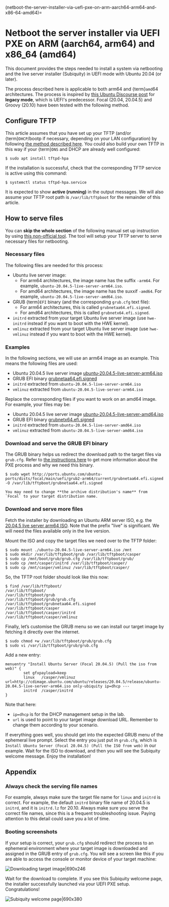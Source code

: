(netboot-the-server-installer-via-uefi-pxe-on-arm-aarch64-arm64-and-x86-64-amd64)=
# Netboot the server installer via UEFI PXE on ARM (aarch64, arm64) and x86_64 (amd64)


This document provides the steps needed to install a system via netbooting and the live server installer (Subiquity) in UEFI mode with Ubuntu 20.04 (or later).

The process described here is applicable to both arm64 and {term}`amd`64 architectures. The process is inspired by [this Ubuntu Discourse post](https://discourse.ubuntu.com/t/netbooting-the-live-server-installer/14510) for **legacy mode**, which is UEFI's predecessor. Focal (20.04, 20.04.5) and Groovy (20.10) have been tested with the following method.

## Configure TFTP

This article assumes that you have set up your TFTP (and/or {term}`DHCP`/bootp if necessary, depending on your LAN configuration) by following [the method described here](https://discourse.ubuntu.com/t/netbooting-the-live-server-installer/14510). You could also build your own TFTP in this way if your {term}`DNS` and DHCP are already well configured:

```
$ sudo apt install tftpd-hpa
```

If the installation is successful, check that the corresponding TFTP service is active using this command:

```
$ systemctl status tftpd-hpa.service
```

It is expected to show **active (running)** in the output messages. We will also assume your TFTP root path is `/var/lib/tftpboot` for the remainder of this article.

## How to serve files

You can **skip the whole section** of the following manual set up instruction by using [this non-official tool](https://github.com/dannf/ubuntu-server-netboot). The tool will setup your TFTP server to serve necessary files for netbooting.

### Necessary files

The following files are needed for this process:

- Ubuntu live server image:
  - For arm64 architectures, the image name has the suffix `-arm64`. For example, `ubuntu-20.04.5-live-server-arm64.iso`.
  - For amd64 architectures, the image name has the suxxif `-amd64`. For example, `ubuntu-20.04.5-live-server-amd64.iso`.
- GRUB {term}`EFI` binary (and the corresponding `grub.cfg` text file):
  - For arm64 architectures, this is called `grubnetaa64.efi.signed`.
  - For amd64 architectures, this is called `grubnetx64.efi.signed`.
- `initrd` extracted from your target Ubuntu live server image (use `hwe-initrd` instead if you want to boot with the HWE kernel).
- `vmlinuz` extracted from your target Ubuntu live server image (use `hwe-vmlinuz` instead if you want to boot with the HWE kernel).

### Examples

In the following sections, we will use an arm64 image as an example. This means the following files are used:

- Ubuntu 20.04.5 live server image [ubuntu-20.04.5-live-server-arm64.iso](https://cdimage.ubuntu.com/ubuntu/releases/20.04.5/release/ubuntu-20.04.5-live-server-arm64.iso)
- GRUB EFI binary [grubnetaa64.efi.signed](http://ports.ubuntu.com/ubuntu-ports/dists/focal/main/uefi/grub2-arm64/current/grubnetaa64.efi.signed)
- `initrd` extracted from `ubuntu-20.04.5-live-server-arm64.iso`
- `vmlinuz` extracted from `ubuntu-20.04.5-live-server-arm64.iso`


Replace the corresponding files if you want to work on an amd64 image. For example, your files may be:

- Ubuntu 20.04.5 live server image [ubuntu-20.04.5-live-server-amd64.iso](https://releases.ubuntu.com/20.04.5/ubuntu-20.04.5-live-server-amd64.iso)
- GRUB EFI binary [grubnetx64.efi.signed](http://archive.ubuntu.com/ubuntu/dists/focal/main/uefi/grub2-amd64/current/grubnetx64.efi.signed)
- `initrd` extracted from `ubuntu-20.04.5-live-server-amd64.iso`
- `vmlinuz` extracted from `ubuntu-20.04.5-live-server-amd64.iso`


### Download and serve the GRUB EFI binary

The GRUB binary helps us redirect the download path to the target files via `grub.cfg`. Refer to [the instructions here](https://discourse.ubuntu.com/t/netbooting-the-live-server-installer/14510) to get more information about the PXE process and why we need this binary.

```
$ sudo wget http://ports.ubuntu.com/ubuntu-ports/dists/focal/main/uefi/grub2-arm64/current/grubnetaa64.efi.signed -O /var/lib/tftpboot/grubnetaa64.efi.signed
```

```{note}
You may need to change **the archive distribution's name** from `Focal` to your target distribution name.
```

### Download and serve more files

Fetch the installer by downloading an Ubuntu ARM server ISO, e.g. the [20.04.5 live server arm64 ISO](http://cdimage.ubuntu.com/ubuntu/releases/20.04.5/release/ubuntu-20.04.5-live-server-arm64.iso). Note that the prefix "live" is significant. We will need the files available only in the live version.

Mount the ISO and copy the target files we need over to the TFTP folder:

```
$ sudo mount ./ubuntu-20.04.5-live-server-arm64.iso /mnt
$ sudo mkdir /var/lib/tftpboot/grub /var/lib/tftpboot/casper
$ sudo cp /mnt/boot/grub/grub.cfg /var/lib/tftpboot/grub/
$ sudo cp /mnt/casper/initrd /var/lib/tftpboot/casper/
$ sudo cp /mnt/casper/vmlinuz /var/lib/tftpboot/casper/
```

So, the TFTP root folder should look like this now:

```
$ find /var/lib/tftpboot/
/var/lib/tftpboot/
/var/lib/tftpboot/grub
/var/lib/tftpboot/grub/grub.cfg
/var/lib/tftpboot/grubnetaa64.efi.signed
/var/lib/tftpboot/casper
/var/lib/tftpboot/casper/initrd
/var/lib/tftpboot/casper/vmlinuz
```

Finally, let’s customise the GRUB menu so we can install our target image by fetching it directly over the internet.

```
$ sudo chmod +w /var/lib/tftpboot/grub/grub.cfg
$ sudo vi /var/lib/tftpboot/grub/grub.cfg
```

Add a new entry:

```
menuentry "Install Ubuntu Server (Focal 20.04.5) (Pull the iso from web)" {
        set gfxpayload=keep
        linux   /casper/vmlinuz url=http://cdimage.ubuntu.com/ubuntu/releases/20.04.5/release/ubuntu-20.04.5-live-server-arm64.iso only-ubiquity ip=dhcp ---
        initrd  /casper/initrd
}
```

Note that here:

* `ip=dhcp` is for the DHCP management setup in the lab. 
* `url` is used to point to your target image download URL. Remember to change them according to your scenario.

If everything goes well, you should get into the expected GRUB menu of the ephemeral live prompt. Select the entry you just put in `grub.cfg`, which is `Install Ubuntu Server (Focal 20.04.5) (Pull the ISO from web)` in our example. Wait for the ISO to download, and then you will see the Subiquity welcome message. Enjoy the installation!

## Appendix

### Always check the serving file names

For example, always make sure the target file name for `linux` and `initrd` is correct. For example, the default `initrd` binary file name of 20.04.5 is `initrd`, and it is `initrd.lz` for 20.10. Always make sure you serve the correct file names, since this is a frequent troubleshooting issue. Paying attention to this detail could save you a lot of time.

### Booting screenshots

If your setup is correct, your `grub.cfg` should redirect the process to an ephemeral environment where your target image is downloaded and assigned in the GRUB entry of `grub.cfg`. You will see a screen like this if you are able to access the console or monitor device of your target machine:

![Downloading target image|690x246](https://assets.ubuntu.com/v1/fbdff13b-downloading_image.png) 

Wait for the download to complete. If you see this Subiquity welcome page, the installer successfully launched via your UEFI PXE setup. Congratulations!

![Subiquity welcome page|690x380](https://assets.ubuntu.com/v1/ef037190-subiquity_welcome_page.png)
